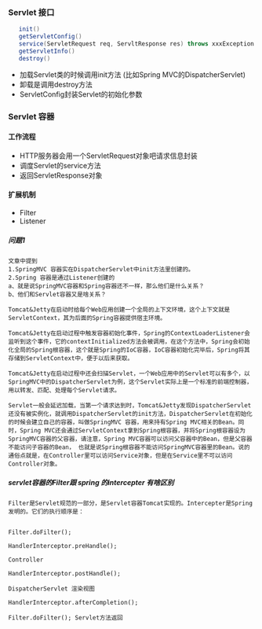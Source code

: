 
### Servlet 接口
```java
   init()
   getServletConfig()
   service(ServletRequest req, ServltResponse res) throws xxxException
   getServletInfo()
   destroy()
```
* 加载Servlet类的时候调用init方法 (比如Spring MVC的DispatcherServlet)
* 卸载是调用destroy方法
* ServletConfig封装Servlet的初始化参数

### Servlet 容器
#### 工作流程
* HTTP服务器会用一个ServletRequest对象吧请求信息封装
* 调度Servlet的service方法
* 返回ServletResponse对象

#### 扩展机制
* Filter
* Listener

#####  问题1
```
文章中提到
1.SpringMVC 容器实在DispatcherServlet中init方法里创建的。
2.Spring 容器是通过Listener创建的
a、就是说SpringMVC容器和Spring容器还不一样，那么他们是什么关系？
b、他们和Servlet容器又是啥关系？
```
```
Tomcat&Jetty在启动时给每个Web应用创建一个全局的上下文环境，这个上下文就是ServletContext，其为后面的Spring容器提供宿主环境。

Tomcat&Jetty在启动过程中触发容器初始化事件，Spring的ContextLoaderListener会监听到这个事件，它的contextInitialized方法会被调用，在这个方法中，Spring会初始化全局的Spring根容器，这个就是Spring的IoC容器，IoC容器初始化完毕后，Spring将其存储到ServletContext中，便于以后来获取。

Tomcat&Jetty在启动过程中还会扫描Servlet，一个Web应用中的Servlet可以有多个，以SpringMVC中的DispatcherServlet为例，这个Servlet实际上是一个标准的前端控制器，用以转发、匹配、处理每个Servlet请求。

Servlet一般会延迟加载，当第一个请求达到时，Tomcat&Jetty发现DispatcherServlet还没有被实例化，就调用DispatcherServlet的init方法，DispatcherServlet在初始化的时候会建立自己的容器，叫做SpringMVC 容器，用来持有Spring MVC相关的Bean。同时，Spring MVC还会通过ServletContext拿到Spring根容器，并将Spring根容器设为SpringMVC容器的父容器，请注意，Spring MVC容器可以访问父容器中的Bean，但是父容器不能访问子容器的Bean， 也就是说Spring根容器不能访问SpringMVC容器里的Bean。说的通俗点就是，在Controller里可以访问Service对象，但是在Service里不可以访问Controller对象。
```
##### servlet容器的Filter跟 spring 的intercepter 有啥区别
```
Filter是Servlet规范的一部分，是Servlet容器Tomcat实现的。Intercepter是Spring发明的。它们的执行顺序是：


Filter.doFilter();

HandlerInterceptor.preHandle();

Controller

HandlerInterceptor.postHandle();

DispatcherServlet 渲染视图

HandlerInterceptor.afterCompletion();

Filter.doFilter(); Servlet方法返回
```